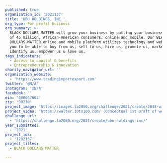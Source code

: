 ```yaml
---
published: true
organization_id: '2021137'
title: 'UBU HOLDINGS, INC.'
org_type: For profit business
org_summary: >-
  BLACK DOLLARS MATTER will grow your business by putting your business in front
  of 45 million, African-American consumers, online and mobile. Our BLACK
  DOLLARS MATTER online and mobile platform utilizes technology and webinars for
  you to be able to buy from us, sell to us, hire us, promote us, market to us,
  identify us, empower us & love us.
tags_indicators:
  - Access to capital & benefits
  - Entrepreneurship & innovation
charity_navigator_url: ''
organization_website:
  - 'https://www.tradingimportexport.com'
twitter: '@N/A'
instagram: '@N/A'
facebook: ''
ein: '680667603'
zip: '90210'
project_image: 'https://images.la2050.org/challenge/2021/create/2048-wide/ubu-holdings-inc.jpg'
project_video: 'https://walter.10to100.com/ (Conceptual 1st Draft of website)'
challenge_url:
  - 'https://challenge.la2050.org/2021/create/ubu-holdings-inc/'
year_submitted:
  - '2021'
project_ids:
  - '1202137'
project_titles:
  - BLACK DOLLARS MATTER

---
```

